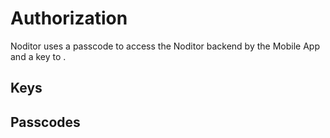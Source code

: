 # Authorization

Noditor uses a passcode to access the Noditor backend by the Mobile App and a key to .

## Keys


## Passcodes
